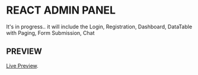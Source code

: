 # REACT ADMIN PANEL
It's in progress.. it will include the Login, Registration, Dashboard, DataTable with Paging, Form Submission, Chat

## PREVIEW
[Live Preview](https://604dd59b903d9d00091391d8--gifted-kilby-8b1082.netlify.app).